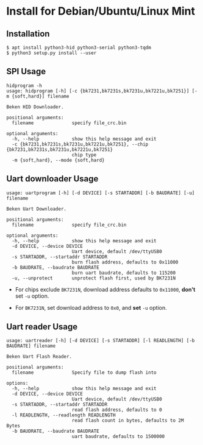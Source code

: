 # Install for Debian/Ubuntu/Linux Mint

## Installation

```
$ apt install python3-hid python3-serial python3-tqdm
$ python3 setup.py install --user
```



## SPI Usage

```
hidprogram -h
usage: hidprogram [-h] [-c {bk7231,bk7231s,bk7231u,bk7221u,bk7251}] [-m {soft,hard}] filename

Beken HID Downloader.

positional arguments:
  filename              specify file_crc.bin

optional arguments:
  -h, --help            show this help message and exit
  -c {bk7231,bk7231s,bk7231u,bk7221u,bk7251}, --chip {bk7231,bk7231s,bk7231u,bk7221u,bk7251}
                        chip type
  -m {soft,hard}, --mode {soft,hard}
```



## Uart downloader Usage

```
usage: uartprogram [-h] [-d DEVICE] [-s STARTADDR] [-b BAUDRATE] [-u] filename

Beken Uart Downloader.

positional arguments:
  filename              specify file_crc.bin

optional arguments:
  -h, --help            show this help message and exit
  -d DEVICE, --device DEVICE
                        Uart device, default /dev/ttyUSB0
  -s STARTADDR, --startaddr STARTADDR
                        burn flash address, defaults to 0x11000
  -b BAUDRATE, --baudrate BAUDRATE
                        burn uart baudrate, defaults to 115200
  -u, --unprotect       unprotect flash first, used by BK7231N
```

* For chips exclude `BK7231N`, download address defaults to `0x11000`, **don't** set `-u` option.

* For `BK7231N`, set download address to `0x0`, and **set** `-u` option.

## Uart reader Usage

```
usage: uartreader [-h] [-d DEVICE] [-s STARTADDR] [-l READLENGTH] [-b BAUDRATE] filename

Beken Uart Flash Reader.

positional arguments:
  filename              Specify file to dump flash into

options:
  -h, --help            show this help message and exit
  -d DEVICE, --device DEVICE
                        Uart device, default /dev/ttyUSB0
  -s STARTADDR, --startaddr STARTADDR
                        read flash address, defaults to 0
  -l READLENGTH, --readlength READLENGTH
                        read flash count in bytes, defaults to 2M Bytes
  -b BAUDRATE, --baudrate BAUDRATE
                        uart baudrate, defaults to 1500000
```

